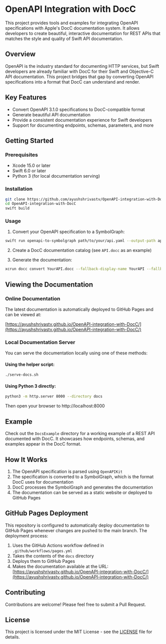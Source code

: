 # OpenAPI Integration with DocC

This project provides tools and examples for integrating OpenAPI specifications with Apple's DocC documentation system. It allows developers to create beautiful, interactive documentation for REST APIs that matches the style and quality of Swift API documentation.

## Overview

OpenAPI is the industry standard for documenting HTTP services, but Swift developers are already familiar with DocC for their Swift and Objective-C API documentation. This project bridges that gap by converting OpenAPI specifications into a format that DocC can understand and render.

## Key Features

- Convert OpenAPI 3.1.0 specifications to DocC-compatible format
- Generate beautiful API documentation
- Provide a consistent documentation experience for Swift developers
- Support for documenting endpoints, schemas, parameters, and more

## Getting Started

### Prerequisites

- Xcode 15.0 or later
- Swift 6.0 or later
- Python 3 (for local documentation serving)

### Installation

```bash
git clone https://github.com/ayushshrivastv/OpenAPI-integration-with-DocC.git
cd OpenAPI-integration-with-DocC
swift build
```

### Usage

1. Convert your OpenAPI specification to a SymbolGraph:

```bash
swift run openapi-to-symbolgraph path/to/your/api.yaml --output-path api.symbolgraph.json
```

2. Create a DocC documentation catalog (see `API.docc` as an example)

3. Generate the documentation:

```bash
xcrun docc convert YourAPI.docc --fallback-display-name YourAPI --fallback-bundle-identifier com.example.YourAPI --fallback-bundle-version 1.0.0 --additional-symbol-graph-dir ./ --output-path ./docs
```

## Viewing the Documentation

### Online Documentation

The latest documentation is automatically deployed to GitHub Pages and can be viewed at:

[https://ayushshrivastv.github.io/OpenAPI-integration-with-DocC/](https://ayushshrivastv.github.io/OpenAPI-integration-with-DocC/)

### Local Documentation Server

You can serve the documentation locally using one of these methods:

#### Using the helper script:

```bash
./serve-docs.sh
```

#### Using Python 3 directly:

```bash
python3 -m http.server 8000 --directory docs
```

Then open your browser to http://localhost:8000

## Example

Check out the `DocsExample` directory for a working example of a REST API documented with DocC. It showcases how endpoints, schemas, and examples appear in the DocC format.

## How It Works

1. The OpenAPI specification is parsed using `OpenAPIKit`
2. The specification is converted to a SymbolGraph, which is the format DocC uses for documentation
3. DocC processes the SymbolGraph and generates the documentation
4. The documentation can be served as a static website or deployed to GitHub Pages

## GitHub Pages Deployment

This repository is configured to automatically deploy documentation to GitHub Pages whenever changes are pushed to the main branch. The deployment process:

1. Uses the GitHub Actions workflow defined in `.github/workflows/pages.yml`
2. Takes the contents of the `docs` directory
3. Deploys them to GitHub Pages
4. Makes the documentation available at the URL: [https://ayushshrivastv.github.io/OpenAPI-integration-with-DocC/](https://ayushshrivastv.github.io/OpenAPI-integration-with-DocC/)

## Contributing

Contributions are welcome! Please feel free to submit a Pull Request.

## License

This project is licensed under the MIT License - see the [LICENSE](LICENSE) file for details.
